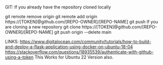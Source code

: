 GIT:
If you already have the repository cloned locally


git remote remove origin
git remote add origin https://[TOKEN]@github.com/[REPO-OWNER]/[REPO-NAME]
git push
If you are cloning a new repository
git clone https://[TOKEN]@github.com/[REPO-OWNER]/[REPO-NAME]
git push origin --delete main



LINKS:
https://www.digitalocean.com/community/tutorials/how-to-build-and-deploy-a-flask-application-using-docker-on-ubuntu-18-04
https://stackoverflow.com/questions/18935539/authenticate-with-github-using-a-token
This Works for Ubuntu 22 Version also.
